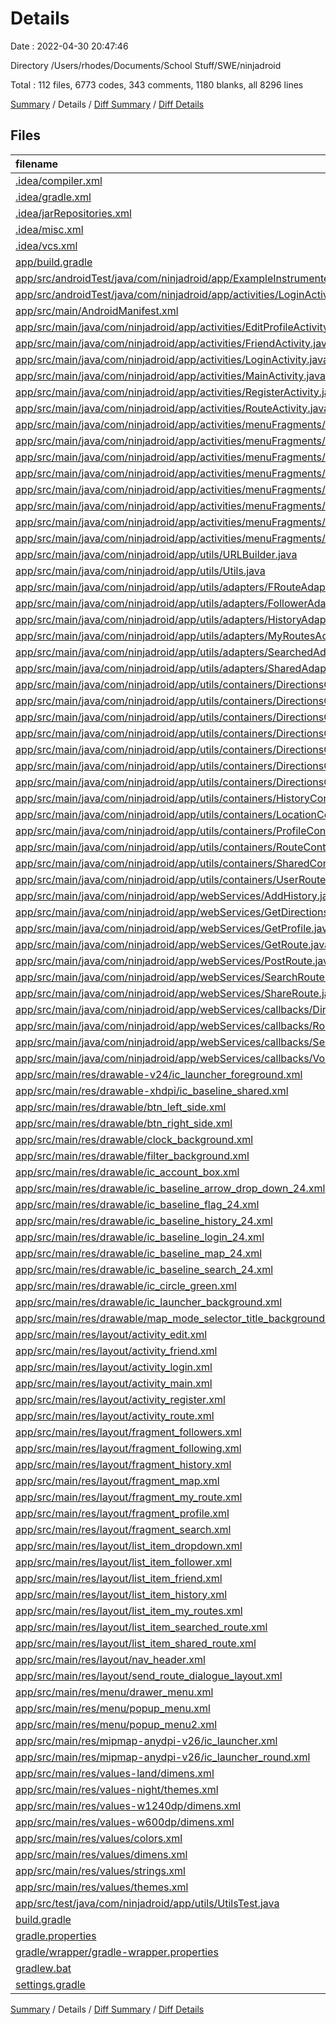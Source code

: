 # Details

Date : 2022-04-30 20:47:46

Directory /Users/rhodes/Documents/School Stuff/SWE/ninjadroid

Total : 112 files,  6773 codes, 343 comments, 1180 blanks, all 8296 lines

[Summary](results.md) / Details / [Diff Summary](diff.md) / [Diff Details](diff-details.md)

## Files
| filename | language | code | comment | blank | total |
| :--- | :--- | ---: | ---: | ---: | ---: |
| [.idea/compiler.xml](/.idea/compiler.xml) | XML | 6 | 0 | 0 | 6 |
| [.idea/gradle.xml](/.idea/gradle.xml) | XML | 20 | 0 | 0 | 20 |
| [.idea/jarRepositories.xml](/.idea/jarRepositories.xml) | XML | 30 | 0 | 0 | 30 |
| [.idea/misc.xml](/.idea/misc.xml) | XML | 58 | 0 | 0 | 58 |
| [.idea/vcs.xml](/.idea/vcs.xml) | XML | 6 | 0 | 0 | 6 |
| [app/build.gradle](/app/build.gradle) | Groovy | 49 | 2 | 8 | 59 |
| [app/src/androidTest/java/com/ninjadroid/app/ExampleInstrumentedTest.java](/app/src/androidTest/java/com/ninjadroid/app/ExampleInstrumentedTest.java) | Java | 15 | 6 | 5 | 26 |
| [app/src/androidTest/java/com/ninjadroid/app/activities/LoginActivityTest.java](/app/src/androidTest/java/com/ninjadroid/app/activities/LoginActivityTest.java) | Java | 17 | 0 | 8 | 25 |
| [app/src/main/AndroidManifest.xml](/app/src/main/AndroidManifest.xml) | XML | 39 | 0 | 6 | 45 |
| [app/src/main/java/com/ninjadroid/app/activities/EditProfileActivity.java](/app/src/main/java/com/ninjadroid/app/activities/EditProfileActivity.java) | Java | 120 | 7 | 26 | 153 |
| [app/src/main/java/com/ninjadroid/app/activities/FriendActivity.java](/app/src/main/java/com/ninjadroid/app/activities/FriendActivity.java) | Java | 165 | 6 | 35 | 206 |
| [app/src/main/java/com/ninjadroid/app/activities/LoginActivity.java](/app/src/main/java/com/ninjadroid/app/activities/LoginActivity.java) | Java | 174 | 10 | 34 | 218 |
| [app/src/main/java/com/ninjadroid/app/activities/MainActivity.java](/app/src/main/java/com/ninjadroid/app/activities/MainActivity.java) | Java | 175 | 2 | 30 | 207 |
| [app/src/main/java/com/ninjadroid/app/activities/RegisterActivity.java](/app/src/main/java/com/ninjadroid/app/activities/RegisterActivity.java) | Java | 130 | 5 | 26 | 161 |
| [app/src/main/java/com/ninjadroid/app/activities/RouteActivity.java](/app/src/main/java/com/ninjadroid/app/activities/RouteActivity.java) | Java | 52 | 1 | 11 | 64 |
| [app/src/main/java/com/ninjadroid/app/activities/menuFragments/FollowersFragment.java](/app/src/main/java/com/ninjadroid/app/activities/menuFragments/FollowersFragment.java) | Java | 129 | 15 | 20 | 164 |
| [app/src/main/java/com/ninjadroid/app/activities/menuFragments/FollowingFragment.java](/app/src/main/java/com/ninjadroid/app/activities/menuFragments/FollowingFragment.java) | Java | 215 | 22 | 37 | 274 |
| [app/src/main/java/com/ninjadroid/app/activities/menuFragments/HistoryFragment.java](/app/src/main/java/com/ninjadroid/app/activities/menuFragments/HistoryFragment.java) | Java | 102 | 15 | 24 | 141 |
| [app/src/main/java/com/ninjadroid/app/activities/menuFragments/MapFragment.java](/app/src/main/java/com/ninjadroid/app/activities/menuFragments/MapFragment.java) | Java | 635 | 52 | 78 | 765 |
| [app/src/main/java/com/ninjadroid/app/activities/menuFragments/MyRouteFragment.java](/app/src/main/java/com/ninjadroid/app/activities/menuFragments/MyRouteFragment.java) | Java | 130 | 13 | 22 | 165 |
| [app/src/main/java/com/ninjadroid/app/activities/menuFragments/ProfileFragment.java](/app/src/main/java/com/ninjadroid/app/activities/menuFragments/ProfileFragment.java) | Java | 116 | 21 | 20 | 157 |
| [app/src/main/java/com/ninjadroid/app/activities/menuFragments/SearchFragment.java](/app/src/main/java/com/ninjadroid/app/activities/menuFragments/SearchFragment.java) | Java | 136 | 10 | 22 | 168 |
| [app/src/main/java/com/ninjadroid/app/activities/menuFragments/SharedFragment.java](/app/src/main/java/com/ninjadroid/app/activities/menuFragments/SharedFragment.java) | Java | 127 | 18 | 24 | 169 |
| [app/src/main/java/com/ninjadroid/app/utils/URLBuilder.java](/app/src/main/java/com/ninjadroid/app/utils/URLBuilder.java) | Java | 36 | 0 | 30 | 66 |
| [app/src/main/java/com/ninjadroid/app/utils/Utils.java](/app/src/main/java/com/ninjadroid/app/utils/Utils.java) | Java | 99 | 14 | 29 | 142 |
| [app/src/main/java/com/ninjadroid/app/utils/adapters/FRouteAdapter.java](/app/src/main/java/com/ninjadroid/app/utils/adapters/FRouteAdapter.java) | Java | 94 | 0 | 19 | 113 |
| [app/src/main/java/com/ninjadroid/app/utils/adapters/FollowerAdapter.java](/app/src/main/java/com/ninjadroid/app/utils/adapters/FollowerAdapter.java) | Java | 129 | 4 | 28 | 161 |
| [app/src/main/java/com/ninjadroid/app/utils/adapters/HistoryAdapter.java](/app/src/main/java/com/ninjadroid/app/utils/adapters/HistoryAdapter.java) | Java | 110 | 2 | 15 | 127 |
| [app/src/main/java/com/ninjadroid/app/utils/adapters/MyRoutesAdapter.java](/app/src/main/java/com/ninjadroid/app/utils/adapters/MyRoutesAdapter.java) | Java | 178 | 6 | 31 | 215 |
| [app/src/main/java/com/ninjadroid/app/utils/adapters/SearchedAdapter.java](/app/src/main/java/com/ninjadroid/app/utils/adapters/SearchedAdapter.java) | Java | 72 | 8 | 18 | 98 |
| [app/src/main/java/com/ninjadroid/app/utils/adapters/SharedAdapter.java](/app/src/main/java/com/ninjadroid/app/utils/adapters/SharedAdapter.java) | Java | 161 | 9 | 31 | 201 |
| [app/src/main/java/com/ninjadroid/app/utils/containers/DirectionsContainers/DirectionsContainer.java](/app/src/main/java/com/ninjadroid/app/utils/containers/DirectionsContainers/DirectionsContainer.java) | Java | 165 | 12 | 30 | 207 |
| [app/src/main/java/com/ninjadroid/app/utils/containers/DirectionsContainers/Polyline.java](/app/src/main/java/com/ninjadroid/app/utils/containers/DirectionsContainers/Polyline.java) | Java | 7 | 1 | 3 | 11 |
| [app/src/main/java/com/ninjadroid/app/utils/containers/DirectionsContainers/Step.java](/app/src/main/java/com/ninjadroid/app/utils/containers/DirectionsContainers/Step.java) | Java | 31 | 1 | 9 | 41 |
| [app/src/main/java/com/ninjadroid/app/utils/containers/DirectionsContainers/StepDistance.java](/app/src/main/java/com/ninjadroid/app/utils/containers/DirectionsContainers/StepDistance.java) | Java | 11 | 1 | 4 | 16 |
| [app/src/main/java/com/ninjadroid/app/utils/containers/DirectionsContainers/StepDuration.java](/app/src/main/java/com/ninjadroid/app/utils/containers/DirectionsContainers/StepDuration.java) | Java | 11 | 1 | 4 | 16 |
| [app/src/main/java/com/ninjadroid/app/utils/containers/DirectionsContainers/StepEndLocation.java](/app/src/main/java/com/ninjadroid/app/utils/containers/DirectionsContainers/StepEndLocation.java) | Java | 11 | 1 | 4 | 16 |
| [app/src/main/java/com/ninjadroid/app/utils/containers/DirectionsContainers/StepStartLocation.java](/app/src/main/java/com/ninjadroid/app/utils/containers/DirectionsContainers/StepStartLocation.java) | Java | 11 | 1 | 4 | 16 |
| [app/src/main/java/com/ninjadroid/app/utils/containers/HistoryContainer.java](/app/src/main/java/com/ninjadroid/app/utils/containers/HistoryContainer.java) | Java | 53 | 2 | 21 | 76 |
| [app/src/main/java/com/ninjadroid/app/utils/containers/LocationContainer.java](/app/src/main/java/com/ninjadroid/app/utils/containers/LocationContainer.java) | Java | 58 | 0 | 16 | 74 |
| [app/src/main/java/com/ninjadroid/app/utils/containers/ProfileContainer.java](/app/src/main/java/com/ninjadroid/app/utils/containers/ProfileContainer.java) | Java | 48 | 0 | 13 | 61 |
| [app/src/main/java/com/ninjadroid/app/utils/containers/RouteContainer.java](/app/src/main/java/com/ninjadroid/app/utils/containers/RouteContainer.java) | Java | 52 | 0 | 17 | 69 |
| [app/src/main/java/com/ninjadroid/app/utils/containers/SharedContainer.java](/app/src/main/java/com/ninjadroid/app/utils/containers/SharedContainer.java) | Java | 36 | 2 | 15 | 53 |
| [app/src/main/java/com/ninjadroid/app/utils/containers/UserRouteContainer.java](/app/src/main/java/com/ninjadroid/app/utils/containers/UserRouteContainer.java) | Java | 47 | 0 | 16 | 63 |
| [app/src/main/java/com/ninjadroid/app/webServices/AddHistory.java](/app/src/main/java/com/ninjadroid/app/webServices/AddHistory.java) | Java | 90 | 9 | 16 | 115 |
| [app/src/main/java/com/ninjadroid/app/webServices/GetDirections.java](/app/src/main/java/com/ninjadroid/app/webServices/GetDirections.java) | Java | 64 | 4 | 13 | 81 |
| [app/src/main/java/com/ninjadroid/app/webServices/GetProfile.java](/app/src/main/java/com/ninjadroid/app/webServices/GetProfile.java) | Java | 48 | 6 | 12 | 66 |
| [app/src/main/java/com/ninjadroid/app/webServices/GetRoute.java](/app/src/main/java/com/ninjadroid/app/webServices/GetRoute.java) | Java | 51 | 4 | 10 | 65 |
| [app/src/main/java/com/ninjadroid/app/webServices/PostRoute.java](/app/src/main/java/com/ninjadroid/app/webServices/PostRoute.java) | Java | 107 | 3 | 26 | 136 |
| [app/src/main/java/com/ninjadroid/app/webServices/SearchRoutes.java](/app/src/main/java/com/ninjadroid/app/webServices/SearchRoutes.java) | Java | 55 | 4 | 16 | 75 |
| [app/src/main/java/com/ninjadroid/app/webServices/ShareRoute.java](/app/src/main/java/com/ninjadroid/app/webServices/ShareRoute.java) | Java | 79 | 4 | 19 | 102 |
| [app/src/main/java/com/ninjadroid/app/webServices/callbacks/DirectionsCallback.java](/app/src/main/java/com/ninjadroid/app/webServices/callbacks/DirectionsCallback.java) | Java | 5 | 0 | 4 | 9 |
| [app/src/main/java/com/ninjadroid/app/webServices/callbacks/RouteCallback.java](/app/src/main/java/com/ninjadroid/app/webServices/callbacks/RouteCallback.java) | Java | 5 | 0 | 3 | 8 |
| [app/src/main/java/com/ninjadroid/app/webServices/callbacks/SearchRoutesCallback.java](/app/src/main/java/com/ninjadroid/app/webServices/callbacks/SearchRoutesCallback.java) | Java | 6 | 0 | 4 | 10 |
| [app/src/main/java/com/ninjadroid/app/webServices/callbacks/VolleyProfileCallback.java](/app/src/main/java/com/ninjadroid/app/webServices/callbacks/VolleyProfileCallback.java) | Java | 5 | 0 | 2 | 7 |
| [app/src/main/res/drawable-v24/ic_launcher_foreground.xml](/app/src/main/res/drawable-v24/ic_launcher_foreground.xml) | XML | 30 | 0 | 0 | 30 |
| [app/src/main/res/drawable-xhdpi/ic_baseline_shared.xml](/app/src/main/res/drawable-xhdpi/ic_baseline_shared.xml) | XML | 11 | 0 | 1 | 12 |
| [app/src/main/res/drawable/btn_left_side.xml](/app/src/main/res/drawable/btn_left_side.xml) | XML | 23 | 0 | 3 | 26 |
| [app/src/main/res/drawable/btn_right_side.xml](/app/src/main/res/drawable/btn_right_side.xml) | XML | 23 | 0 | 3 | 26 |
| [app/src/main/res/drawable/clock_background.xml](/app/src/main/res/drawable/clock_background.xml) | XML | 12 | 0 | 0 | 12 |
| [app/src/main/res/drawable/filter_background.xml](/app/src/main/res/drawable/filter_background.xml) | XML | 13 | 0 | 0 | 13 |
| [app/src/main/res/drawable/ic_account_box.xml](/app/src/main/res/drawable/ic_account_box.xml) | XML | 5 | 0 | 1 | 6 |
| [app/src/main/res/drawable/ic_baseline_arrow_drop_down_24.xml](/app/src/main/res/drawable/ic_baseline_arrow_drop_down_24.xml) | XML | 5 | 0 | 1 | 6 |
| [app/src/main/res/drawable/ic_baseline_flag_24.xml](/app/src/main/res/drawable/ic_baseline_flag_24.xml) | XML | 5 | 0 | 1 | 6 |
| [app/src/main/res/drawable/ic_baseline_history_24.xml](/app/src/main/res/drawable/ic_baseline_history_24.xml) | XML | 5 | 0 | 1 | 6 |
| [app/src/main/res/drawable/ic_baseline_login_24.xml](/app/src/main/res/drawable/ic_baseline_login_24.xml) | XML | 5 | 0 | 1 | 6 |
| [app/src/main/res/drawable/ic_baseline_map_24.xml](/app/src/main/res/drawable/ic_baseline_map_24.xml) | XML | 5 | 0 | 1 | 6 |
| [app/src/main/res/drawable/ic_baseline_search_24.xml](/app/src/main/res/drawable/ic_baseline_search_24.xml) | XML | 5 | 0 | 1 | 6 |
| [app/src/main/res/drawable/ic_circle_green.xml](/app/src/main/res/drawable/ic_circle_green.xml) | XML | 5 | 0 | 1 | 6 |
| [app/src/main/res/drawable/ic_launcher_background.xml](/app/src/main/res/drawable/ic_launcher_background.xml) | XML | 170 | 0 | 1 | 171 |
| [app/src/main/res/drawable/map_mode_selector_title_background.xml](/app/src/main/res/drawable/map_mode_selector_title_background.xml) | XML | 10 | 0 | 0 | 10 |
| [app/src/main/res/layout/activity_edit.xml](/app/src/main/res/layout/activity_edit.xml) | XML | 133 | 0 | 15 | 148 |
| [app/src/main/res/layout/activity_friend.xml](/app/src/main/res/layout/activity_friend.xml) | XML | 78 | 0 | 9 | 87 |
| [app/src/main/res/layout/activity_login.xml](/app/src/main/res/layout/activity_login.xml) | XML | 78 | 0 | 10 | 88 |
| [app/src/main/res/layout/activity_main.xml](/app/src/main/res/layout/activity_main.xml) | XML | 34 | 0 | 7 | 41 |
| [app/src/main/res/layout/activity_register.xml](/app/src/main/res/layout/activity_register.xml) | XML | 147 | 0 | 17 | 164 |
| [app/src/main/res/layout/activity_route.xml](/app/src/main/res/layout/activity_route.xml) | XML | 139 | 0 | 14 | 153 |
| [app/src/main/res/layout/fragment_followers.xml](/app/src/main/res/layout/fragment_followers.xml) | XML | 16 | 0 | 2 | 18 |
| [app/src/main/res/layout/fragment_following.xml](/app/src/main/res/layout/fragment_following.xml) | XML | 39 | 0 | 4 | 43 |
| [app/src/main/res/layout/fragment_history.xml](/app/src/main/res/layout/fragment_history.xml) | XML | 26 | 0 | 3 | 29 |
| [app/src/main/res/layout/fragment_map.xml](/app/src/main/res/layout/fragment_map.xml) | XML | 109 | 0 | 11 | 120 |
| [app/src/main/res/layout/fragment_my_route.xml](/app/src/main/res/layout/fragment_my_route.xml) | XML | 25 | 0 | 3 | 28 |
| [app/src/main/res/layout/fragment_profile.xml](/app/src/main/res/layout/fragment_profile.xml) | XML | 103 | 0 | 10 | 113 |
| [app/src/main/res/layout/fragment_search.xml](/app/src/main/res/layout/fragment_search.xml) | XML | 82 | 0 | 10 | 92 |
| [app/src/main/res/layout/list_item_dropdown.xml](/app/src/main/res/layout/list_item_dropdown.xml) | XML | 10 | 0 | 0 | 10 |
| [app/src/main/res/layout/list_item_follower.xml](/app/src/main/res/layout/list_item_follower.xml) | XML | 44 | 0 | 7 | 51 |
| [app/src/main/res/layout/list_item_friend.xml](/app/src/main/res/layout/list_item_friend.xml) | XML | 76 | 0 | 7 | 83 |
| [app/src/main/res/layout/list_item_history.xml](/app/src/main/res/layout/list_item_history.xml) | XML | 104 | 0 | 10 | 114 |
| [app/src/main/res/layout/list_item_my_routes.xml](/app/src/main/res/layout/list_item_my_routes.xml) | XML | 85 | 0 | 8 | 93 |
| [app/src/main/res/layout/list_item_searched_route.xml](/app/src/main/res/layout/list_item_searched_route.xml) | XML | 80 | 0 | 10 | 90 |
| [app/src/main/res/layout/list_item_shared_route.xml](/app/src/main/res/layout/list_item_shared_route.xml) | XML | 82 | 0 | 9 | 91 |
| [app/src/main/res/layout/nav_header.xml](/app/src/main/res/layout/nav_header.xml) | XML | 20 | 0 | 3 | 23 |
| [app/src/main/res/layout/send_route_dialogue_layout.xml](/app/src/main/res/layout/send_route_dialogue_layout.xml) | XML | 35 | 0 | 6 | 41 |
| [app/src/main/res/menu/drawer_menu.xml](/app/src/main/res/menu/drawer_menu.xml) | XML | 44 | 0 | 10 | 54 |
| [app/src/main/res/menu/popup_menu.xml](/app/src/main/res/menu/popup_menu.xml) | XML | 6 | 0 | 2 | 8 |
| [app/src/main/res/menu/popup_menu2.xml](/app/src/main/res/menu/popup_menu2.xml) | XML | 6 | 0 | 2 | 8 |
| [app/src/main/res/mipmap-anydpi-v26/ic_launcher.xml](/app/src/main/res/mipmap-anydpi-v26/ic_launcher.xml) | XML | 5 | 0 | 0 | 5 |
| [app/src/main/res/mipmap-anydpi-v26/ic_launcher_round.xml](/app/src/main/res/mipmap-anydpi-v26/ic_launcher_round.xml) | XML | 5 | 0 | 0 | 5 |
| [app/src/main/res/values-land/dimens.xml](/app/src/main/res/values-land/dimens.xml) | XML | 3 | 0 | 0 | 3 |
| [app/src/main/res/values-night/themes.xml](/app/src/main/res/values-night/themes.xml) | XML | 11 | 5 | 0 | 16 |
| [app/src/main/res/values-w1240dp/dimens.xml](/app/src/main/res/values-w1240dp/dimens.xml) | XML | 3 | 0 | 0 | 3 |
| [app/src/main/res/values-w600dp/dimens.xml](/app/src/main/res/values-w600dp/dimens.xml) | XML | 3 | 0 | 0 | 3 |
| [app/src/main/res/values/colors.xml](/app/src/main/res/values/colors.xml) | XML | 11 | 0 | 0 | 11 |
| [app/src/main/res/values/dimens.xml](/app/src/main/res/values/dimens.xml) | XML | 7 | 1 | 0 | 8 |
| [app/src/main/res/values/strings.xml](/app/src/main/res/values/strings.xml) | XML | 63 | 7 | 14 | 84 |
| [app/src/main/res/values/themes.xml](/app/src/main/res/values/themes.xml) | XML | 21 | 6 | 3 | 30 |
| [app/src/test/java/com/ninjadroid/app/utils/UtilsTest.java](/app/src/test/java/com/ninjadroid/app/utils/UtilsTest.java) | Java | 37 | 0 | 12 | 49 |
| [build.gradle](/build.gradle) | Groovy | 19 | 3 | 3 | 25 |
| [gradle.properties](/gradle.properties) | Properties | 3 | 16 | 0 | 19 |
| [gradle/wrapper/gradle-wrapper.properties](/gradle/wrapper/gradle-wrapper.properties) | Properties | 5 | 1 | 1 | 7 |
| [gradlew.bat](/gradlew.bat) | Batch | 61 | 0 | 24 | 85 |
| [settings.gradle](/settings.gradle) | Groovy | 2 | 0 | 0 | 2 |

[Summary](results.md) / Details / [Diff Summary](diff.md) / [Diff Details](diff-details.md)